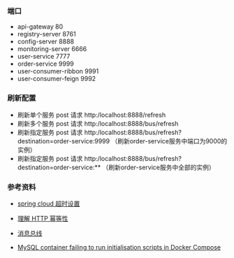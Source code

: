 ### 端口
- api-gateway 80
- registry-server 8761
- config-server 8888
- monitoring-server 6666
- user-service 7777
- order-service 9999
- user-consumer-ribbon 9991
- user-consumer-feign 9992


### 刷新配置
- 刷新单个服务 post 请求 http:/localhost:8888/refresh 
- 刷新多个服务 post 请求 http:/localhost:8888/bus/refresh 
- 刷新指定服务 post 请求 http:/localhost:8888/bus/refresh?destination=order-service:9999
                （刷新order-service服务中端口为9000的实例）
- 刷新指定服务 post 请求 http:/localhost:8888/bus/refresh?destination=order-service:**
                （刷新order-service服务中全部的实例）


### 参考资料
- [spring cloud 超时设置](https://www.javacodegeeks.com/2016/06/spring-cloud-zuul-support-configuring-timeouts.html)
- [理解 HTTP 幂等性](http://www.cnblogs.com/weidagang2046/archive/2011/06/04/idempotence.html)
- [消息总线](http://blog.didispace.com/springcloud7/)

- [MySQL container failing to run initialisation scripts in Docker Compose](https://stackoverflow.com/questions/36347845/mysql-container-failing-to-run-initialisation-scripts-in-docker-compose)